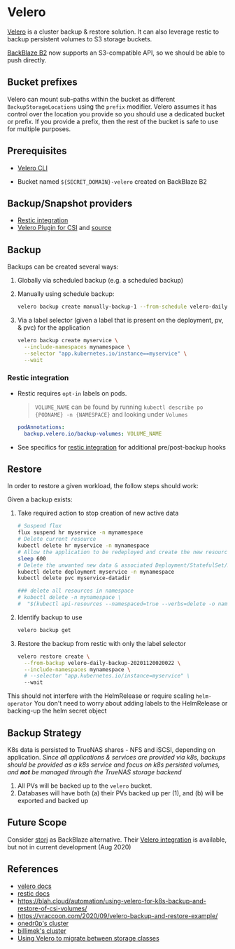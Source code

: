 # Velero

[Velero](https://velero.io) is a cluster backup & restore solution. It can also leverage restic to
backup persistent volumes to S3 storage buckets.

[BackBlaze B2](https://help.backblaze.com/hc/en-us/articles/360047425453) now supports an
S3-compatible API, so we should be able to push directly.

## Bucket prefixes

Velero can mount sub-paths within the bucket as different `BackupStorageLocations` using the
`prefix` modifier. Velero assumes it has control over the location you provide so you should use a
dedicated bucket or prefix. If you provide a prefix, then the rest of the bucket is safe to use for
multiple purposes.

## Prerequisites

- [Velero CLI](https://velero.io/docs/v1.6/basic-install/#install-the-cli)
<!-- * [MinIO on BackBlaze](../minio/README.md) -->
- Bucket named `${SECRET_DOMAIN}-velero` created on BackBlaze B2 <!-- and fronted by MinIO -->

## Backup/Snapshot providers

- [Restic integration](https://velero.io/docs/v1.6/restic)
- [Velero Plugin for CSI](https://velero.io/docs/v1.6/csi/) and
  [source](https://github.com/vmware-tanzu/velero-plugin-for-csi)

## Backup

Backups can be created several ways:

1. Globally via scheduled backup (e.g. a scheduled backup)
2. Manually using schedule backup:

   ```sh
   velero backup create manually-backup-1 --from-schedule velero-daily-backup
   ```

3. Via a label selector (given a label that is present on the deployment, pv, & pvc) for the
   application

   ```sh
   velero backup create myservice \
     --include-namespaces mynamespace \
     --selector "app.kubernetes.io/instance==myservice" \
     --wait
   ```

### Restic integration

- Restic requires `opt-in` labels on pods.

  > `VOLUME_NAME` can be found by running `kubectl describe po {PODNAME} -n {NAMESPACE}` and looking
  > under `Volumes`

  ```yaml
  podAnnotations:
    backup.velero.io/backup-volumes: VOLUME_NAME
  ```

- See specifics for
  [restic integration](https://velero.io/docs/v1.6/restic/#how-backup-and-restore-work-with-restic)
  for additional pre/post-backup hooks

## Restore

In order to restore a given workload, the follow steps should work:

Given a backup exists:

1. Take required action to stop creation of new active data

   ```sh
   # Suspend flux
   flux suspend hr myservice -n mynamespace
   # Delete current resource
   kubectl delete hr myservice -n mynamespace
   # Allow the application to be redeployed and create the new resources
   sleep 600
   # Delete the unwanted new data & associated Deployment/StatefulSet/Daemonset
   kubectl delete deployment myservice -n mynamespace
   kubectl delete pvc myservice-datadir

   ### delete all resources in namespace
   # kubectl delete -n mynamespace \
   #  "$(kubectl api-resources --namespaced=true --verbs=delete -o name | tr "\n" "," | sed -e 's/,$//')" --all
   ```

2. Identify backup to use

   ```sh
   velero backup get
   ```

3. Restore the backup from restic with only the label selector

   ```sh
   velero restore create \
     --from-backup velero-daily-backup-20201120020022 \
     --include-namespaces mynamespace \
     # --selector "app.kubernetes.io/instance=myservice" \
     --wait
   ```

This should not interfere with the HelmRelease or require scaling `helm-operator` You don't need to
worry about adding labels to the HelmRelease or backing-up the helm secret object

## Backup Strategy

K8s data is persisted to TrueNAS shares - NFS and iSCSI, depending on application. _Since all
applications & services are provided via k8s, backups should be provided as a k8s service and focus
on k8s persisted volumes, and **not** be managed through the TrueNAS storage backend_

1. All PVs will be backed up to the `velero` bucket.
2. Databases will have both (a) their PVs backed up per (1), and (b) will be exported and backed up

## Future Scope

Consider [storj](https://storj.io/pricing) as BackBlaze alternative. Their
[Velero integration](https://github.com/storj/velero-plugin) is available, but not in current
development (Aug 2020)

## References

- [velero docs](https://velero.io/docs/v1.6/)
- [restic docs](https://restic.readthedocs.io/en/stable/020_installation.html#docker-container)
- <https://blah.cloud/automation/using-velero-for-k8s-backup-and-restore-of-csi-volumes/>
- <https://vraccoon.com/2020/09/velero-backup-and-restore-example/>
- [onedr0p's cluster](https://github.com/onedr0p/home-cluster/tree/main/cluster/apps/velero)
- [billimek's cluster](https://github.com/billimek/k8s-gitops/tree/master/velero)
- [Using Velero to migrate between storage classes](https://gist.github.com/deefdragon/d58a4210622ff64088bd62a5d8a4e8cc)
